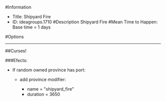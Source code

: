 #Information
 - Title: Shipyard Fire
 - ID: ideagroups.1710
#Description
Shipyard Fire
#Mean Time to Happen:
Base time = 1 days

#Options

___
##Curses!

###Efects:<ul><li>If random owned province has port:</li><ul><li>add province modifier:</li><ul><li>name = "shipyard_fire"</li><li>duration = 3650</li></ul></ul></ul>
